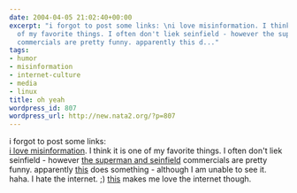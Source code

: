 ```yaml
---
date: 2004-04-05 21:02:40+00:00
excerpt: "i forgot to post some links: \ni love misinformation. I think it is one
  of my favorite things. I often don't liek seinfield - however the superman and seinfield
  commercials are pretty funny. apparently this d..."
tags:
- humor
- misinformation
- internet-culture
- media
- linux
title: oh yeah
wordpress_id: 807
wordpress_url: http://new.nata2.org/?p=807
---
```


i forgot to post some links: <br/>
<a href="http://www.thoraxcorp.com">i love misinformation</a>. I think it is one of my favorite things. I often don't liek seinfield - however <a href="http://www.jerry.digisle.tv/room.html">the superman and seinfield</a> commercials are pretty funny. apparently <a href="http://www.flash-gear.com/draw/drw.php?id=2788&amp;a=139143950&amp;c=310144110">this</a> does something - although I am unable to see it. haha. I hate the internet. ;) <a href="http://www.linux.ie/pipermail/ilug/2004-April/013049.html">this</a> makes me love the internet though.